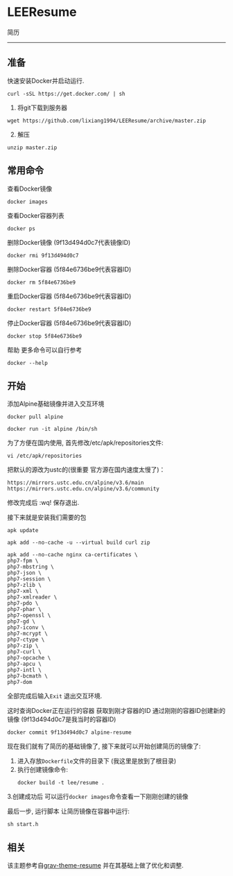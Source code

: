 # LEEResume
简历


----


## 准备



快速安装Docker并启动运行.

```
curl -sSL https://get.docker.com/ | sh
```

1. 将git下载到服务器

```
wget https://github.com/lixiang1994/LEEResume/archive/master.zip
```

2. 解压

```
unzip master.zip
```

## 常用命令


查看Docker镜像

```
docker images
```

查看Docker容器列表

```
docker ps
```

删除Docker镜像 (9f13d494d0c7代表镜像ID)

```
docker rmi 9f13d494d0c7
```

删除Docker容器 (5f84e6736be9代表容器ID)

```
docker rm 5f84e6736be9
```

重启Docker容器 (5f84e6736be9代表容器ID)

```
docker restart 5f84e6736be9
```

停止Docker容器 (5f84e6736be9代表容器ID)

```
docker stop 5f84e6736be9
```

帮助 更多命令可以自行参考

```
docker --help
```

## 开始


添加Alpine基础镜像并进入交互环境

```
docker pull alpine

docker run -it alpine /bin/sh
```

为了方便在国内使用, 首先修改/etc/apk/repositories文件:

```
vi /etc/apk/repositories
```

把默认的源改为ustc的(很重要 官方源在国内速度太慢了)：

```
https://mirrors.ustc.edu.cn/alpine/v3.6/main
https://mirrors.ustc.edu.cn/alpine/v3.6/community
```

修改完成后 :wq! 保存退出.

接下来就是安装我们需要的包


```
apk update

```
 
```
apk add --no-cache -u --virtual build curl zip
```
 
```
apk add --no-cache nginx ca-certificates \
php7-fpm \
php7-mbstring \
php7-json \
php7-session \
php7-zlib \
php7-xml \
php7-xmlreader \
php7-pdo \
php7-phar \
php7-openssl \
php7-gd \
php7-iconv \
php7-mcrypt \
php7-ctype \
php7-zip \
php7-curl \
php7-opcache \
php7-apcu \
php7-intl \
php7-bcmath \
php7-dom
```


全部完成后输入`Exit` 退出交互环境.

这时查询Docker正在运行的容器 获取到刚才容器的ID 通过刚刚的容器ID创建新的镜像 (9f13d494d0c7是我当时的容器ID)

```
docker commit 9f13d494d0c7 alpine-resume
```

现在我们就有了简历的基础镜像了, 接下来就可以开始创建简历的镜像了:

1. 进入存放`Dockerfile`文件的目录下 (我这里是放到了根目录)
2. 执行创建镜像命令:
    ```
    docker build -t lee/resume .
    ```

3.创建成功后 可以运行`docker images`命令查看一下刚刚创建的镜像


最后一步, 运行脚本 让简历镜像在容器中运行:

```
sh start.h
```

## 相关

该主题参考自[grav-theme-resume](https://github.com/getgrav/grav-theme-resume) 并在其基础上做了优化和调整.

